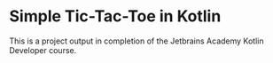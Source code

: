 # Simple Tic-Tac-Toe in Kotlin

This is a project output in completion of the Jetbrains Academy Kotlin Developer course. 

